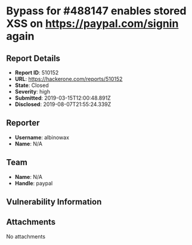 # Bypass for #488147 enables stored XSS on https://paypal.com/signin again

## Report Details
- **Report ID**: 510152
- **URL**: https://hackerone.com/reports/510152
- **State**: Closed
- **Severity**: high
- **Submitted**: 2019-03-15T12:00:48.891Z
- **Disclosed**: 2019-08-07T21:55:24.339Z

## Reporter
- **Username**: albinowax
- **Name**: N/A

## Team
- **Name**: N/A
- **Handle**: paypal

## Vulnerability Information


## Attachments
No attachments
